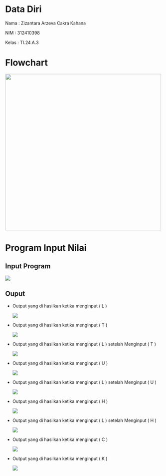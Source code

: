 # Data Diri
 
 Nama   : Zizantara Arzeva Cakra Kahana

 NIM    : 312410398

 Kelas  : TI.24.A.3

# Flowchart

<img src="flowchart.jpg" widht=500 height=500>

# Program Input Nilai

## Input Program 

<img src="Inputprog.png">

## Ouput 
 
 - Output yang di hasilkan ketika menginput ( L )

    <img src="L.png">

 - Output yang di hasilkan ketika menginput ( T )

    <img src="T.png">

 - Output yang di hasilkan ketika menginput ( L ) setelah Menginput ( T )

    <img src="L2.png">

 - Output yang di hasilkan ketika menginput ( U )

    <img src="U.png">

 - Output yang di hasilkan ketika menginput ( L ) setelah Menginput ( U )

    <img src="LU.png">

 - Output yang di hasilkan ketika menginput ( H )

    <img src="H.png">

 - Output yang di hasilkan ketika menginput ( L ) setelah Menginput ( H )

    <img src="LH.png">

 - Output yang di hasilkan ketika menginput ( C )

    <img src="C.png">

 - Output yang di hasilkan ketika menginput ( K )

    <img src="K.png">
